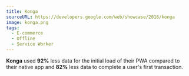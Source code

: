 ```yaml
---
title: Konga
sourceURL: https://developers.google.com/web/showcase/2016/konga
image: konga.png
tags:
  - E-commerce
  - Offline
  - Service Worker
---
```


**Konga** used **92%** less data for the initial load of their PWA compared to 
their native app and **82%** less data to complete a user's first transaction.
